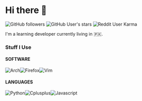 # Hi there 👋

​									<img alt="GitHub followers" src="https://img.shields.io/github/followers/Fr06t?logo=github&style=for-the-badge"> <img alt="GitHub User's stars" src="https://img.shields.io/github/stars/Fr06t?color=red&logo=github&style=for-the-badge"> <img alt="Reddit User Karma" src="https://img.shields.io/reddit/user-karma/combined/fr06t?color=brown%20&label=Fr06t&logo=reddit&style=for-the-badge">

I'm a learning developer currently living in :pakistan:.

### Stuff I Use

#### SOFTWARE

<img alt="Arch" src="https://img.shields.io/badge/Arch-black?style=for-the-badge&logo=Archlinux&logoColor=white"><img alt="Firefox" src="https://img.shields.io/badge/Firefox-orange?style=for-the-badge&logo=firefox&logoColor=white"><img alt="Vim" src="https://img.shields.io/badge/Vim-gray?style=for-the-badge&logo=vim&logoColor=white">

#### LANGUAGES

<img alt="Python" src="https://img.shields.io/badge/Python-yellow?style=for-the-badge&logo=python&logoColor=white"><img alt="Cplusplus" src="https://img.shields.io/badge/C++-blue?style=for-the-badge&logo=cplusplus&logoColor=white"><img alt="Javascript" src="https://img.shields.io/badge/Javascript-red?style=for-the-badge&logo=Javascript&logoColor=white">

